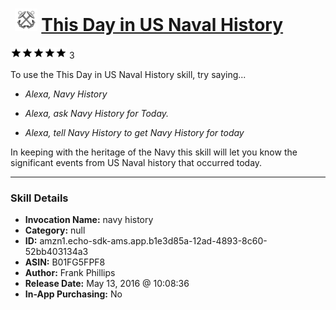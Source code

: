 # &nbsp;<img src="skill_icon" alt="This Day in US Naval History icon" width="36"> [This Day in US Naval History](http://alexa.amazon.com/#skills/amzn1.echo-sdk-ams.app.b1e3d85a-12ad-4893-8c60-52bb403134a3)
![5 stars](../../images/ic_star_black_18dp_1x.png)![5 stars](../../images/ic_star_black_18dp_1x.png)![5 stars](../../images/ic_star_black_18dp_1x.png)![5 stars](../../images/ic_star_black_18dp_1x.png)![5 stars](../../images/ic_star_black_18dp_1x.png) 3

To use the This Day in US Naval History skill, try saying...

* *Alexa, Navy History*

* *Alexa, ask Navy History for Today.*

* *Alexa, tell Navy History to get Navy History for today*

In keeping with the heritage of the Navy this skill will let you know the significant events from US Naval history that occurred today.

***

### Skill Details

* **Invocation Name:** navy history
* **Category:** null
* **ID:** amzn1.echo-sdk-ams.app.b1e3d85a-12ad-4893-8c60-52bb403134a3
* **ASIN:** B01FG5FPF8
* **Author:** Frank Phillips
* **Release Date:** May 13, 2016 @ 10:08:36
* **In-App Purchasing:** No

